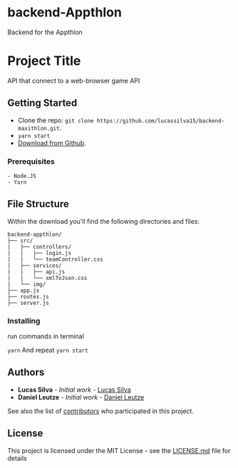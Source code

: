 # backend-Appthlon
Backend for the Appthlon

# Project Title

API that connect to a web-browser game API

## Getting Started

- Clone the repo: `git clone https://github.com/lucassilva15/backend-maxithlon.git`.
- `yarn start`
- [Download from Github](https://github.com/lucassilva15/backend-maxithlon/archive/master.zip).

### Prerequisites

```
- Node.JS
- Yarn 
```

## File Structure
Within the download you'll find the following directories and files:

```
backend-appthlon/
├── src/
|   ├── controllers/
|   |   ├── login.js
|   |   └── teamController.css
|   ├── services/
|   |   ├── api.js
|   |   └── xmlToJson.css
|   └── img/
├── app.js
├── routes.js
├── server.js
```

### Installing
run commands in terminal 


```yarn``` And repeat ```yarn start```

## Authors

* **Lucas Silva** - *Initial work* - [Lucas Silva](https://github.com/lucassilva15)
* **Daniel Leutze** - *Initial work* - [Daniel Leutze](https://github.com/leutzed)

See also the list of [contributors](https://github.com/your/project/contributors) who participated in this project.

## License

This project is licensed under the MIT License - see the [LICENSE.md](LICENSE.md) file for details
